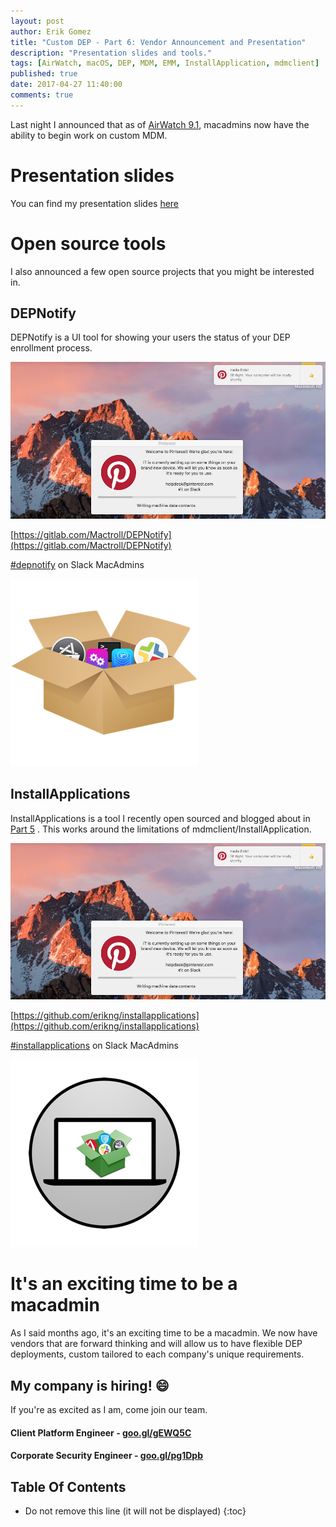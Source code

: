 ```yaml
---
layout: post
author: Erik Gomez
title: "Custom DEP - Part 6: Vendor Announcement and Presentation"
description: "Presentation slides and tools."
tags: [AirWatch, macOS, DEP, MDM, EMM, InstallApplication, mdmclient]
published: true
date: 2017-04-27 11:40:00
comments: true
---
```


Last night I announced that as of [AirWatch 9.1](https://my.air-watch.com/help/9.1/en/Content/Release_Notes/Help_Release_Notes.htm), macadmins now have the ability to begin work on custom MDM.

# Presentation slides
You can find my presentation slides [here](/media/pdf/macbrained_april.pdf)

# Open source tools
I also announced a few open source projects that you might be interested in.

## DEPNotify
DEPNotify is a UI tool for showing your users the status of your DEP enrollment process.

![](/images/2017/04/depnotify_ui.png)

[https://gitlab.com/Mactroll/DEPNotify](https://gitlab.com/Mactroll/DEPNotify)

[#depnotify](https://macadmins.slack.com/messages/depnotify/details/) on Slack MacAdmins

![](/images/2017/04/depnotify_300.png)

## InstallApplications
InstallApplications is a tool I recently open sourced and blogged about in [Part 5](/2017/04/05/Custom-DEP-Part-5-Dynamic-InstallApplication/) . This works around the limitations of mdmclient/InstallApplication.

![](/images/2017/04/depnotify_ui.png)

[https://github.com/erikng/installapplications](https://github.com/erikng/installapplications)

[#installapplications](https://macadmins.slack.com/messages/installapplications/details/) on Slack MacAdmins

![](/images/2017/04/installapplications_300.png)

# It's an exciting time to be a macadmin
As I said months ago, it's an exciting time to be a macadmin. We now have vendors that are forward thinking and will allow us to have flexible DEP deployments, custom tailored to each company's unique requirements.

## My company is hiring! :smile:
If you're as excited as I am, come join our team.

#### Client Platform Engineer - [goo.gl/gEWQ5C](https://goo.gl/gEWQ5C)

#### Corporate Security Engineer - [goo.gl/pg1Dpb](https://goo.gl/pg1Dpb)


## Table Of Contents
* Do not remove this line (it will not be displayed)
{:toc}
